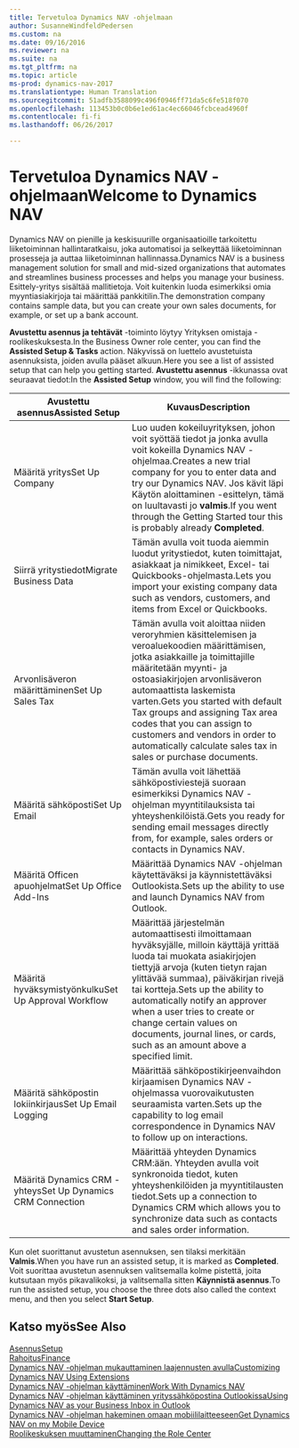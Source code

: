 ```yaml
---
title: Tervetuloa Dynamics NAV -ohjelmaan
author: SusanneWindfeldPedersen
ms.custom: na
ms.date: 09/16/2016
ms.reviewer: na
ms.suite: na
ms.tgt_pltfrm: na
ms.topic: article
ms-prod: dynamics-nav-2017
ms.translationtype: Human Translation
ms.sourcegitcommit: 51adfb3588099c496f0946ff71da5c6fe518f070
ms.openlocfilehash: 113453b0c0b6e1ed61ac4ec66046fcbcead4960f
ms.contentlocale: fi-fi
ms.lasthandoff: 06/26/2017

---
```


# <a name="welcome-to-dynamics-nav"></a><span data-ttu-id="d9a8a-102">Tervetuloa Dynamics NAV -ohjelmaan</span><span class="sxs-lookup"><span data-stu-id="d9a8a-102">Welcome to Dynamics NAV</span></span>

<span data-ttu-id="d9a8a-103">Dynamics NAV on pienille ja keskisuurille organisaatioille tarkoitettu liiketoiminnan hallintaratkaisu, joka automatisoi ja selkeyttää liiketoiminnan prosesseja ja auttaa liiketoiminnan hallinnassa.</span><span class="sxs-lookup"><span data-stu-id="d9a8a-103">Dynamics NAV is a business management solution for small and mid-sized organizations that automates and streamlines business processes and helps you manage your business.</span></span> <span data-ttu-id="d9a8a-104">Esittely-yritys sisältää mallitietoja. Voit kuitenkin luoda esimerkiksi omia myyntiasiakirjoja tai määrittää pankkitilin.</span><span class="sxs-lookup"><span data-stu-id="d9a8a-104">The demonstration company contains sample data, but you can create your own sales documents, for example, or set up a bank account.</span></span>  

<span data-ttu-id="d9a8a-105">**Avustettu asennus ja tehtävät** -toiminto löytyy Yrityksen omistaja -roolikeskuksesta.</span><span class="sxs-lookup"><span data-stu-id="d9a8a-105">In the Business Owner role center, you can find the **Assisted Setup & Tasks** action.</span></span> <span data-ttu-id="d9a8a-106">Näkyvissä on luettelo avustetuista asennuksista, joiden avulla pääset alkuun.</span><span class="sxs-lookup"><span data-stu-id="d9a8a-106">Here you see a list of assisted setup that can help you getting started.</span></span> <span data-ttu-id="d9a8a-107">**Avustettu asennus** -ikkunassa ovat seuraavat tiedot:</span><span class="sxs-lookup"><span data-stu-id="d9a8a-107">In the **Assisted Setup** window, you will find the following:</span></span>

|<span data-ttu-id="d9a8a-108">Avustettu asennus</span><span class="sxs-lookup"><span data-stu-id="d9a8a-108">Assisted Setup</span></span>           |<span data-ttu-id="d9a8a-109">Kuvaus</span><span class="sxs-lookup"><span data-stu-id="d9a8a-109">Description</span></span>                                                                                      |
|-------------------------|-------------------------------------------------------------------------------------------------|
|<span data-ttu-id="d9a8a-110">Määritä yritys</span><span class="sxs-lookup"><span data-stu-id="d9a8a-110">Set Up Company</span></span>           |<span data-ttu-id="d9a8a-111">Luo uuden kokeiluyrityksen, johon voit syöttää tiedot ja jonka avulla voit kokeilla Dynamics NAV -ohjelmaa.</span><span class="sxs-lookup"><span data-stu-id="d9a8a-111">Creates a new trial company for you to enter data and try our Dynamics NAV.</span></span> <span data-ttu-id="d9a8a-112">Jos kävit läpi Käytön aloittaminen -esittelyn, tämä on luultavasti jo **valmis**.</span><span class="sxs-lookup"><span data-stu-id="d9a8a-112">If you went through the Getting Started tour this is probably already **Completed**.</span></span> |
|<span data-ttu-id="d9a8a-113">Siirrä yritystiedot</span><span class="sxs-lookup"><span data-stu-id="d9a8a-113">Migrate Business Data</span></span>    |<span data-ttu-id="d9a8a-114">Tämän avulla voit tuoda aiemmin luodut yritystiedot, kuten toimittajat, asiakkaat ja nimikkeet, Excel- tai Quickbooks-ohjelmasta.</span><span class="sxs-lookup"><span data-stu-id="d9a8a-114">Lets you import your existing company data such as vendors, customers, and items from Excel or Quickbooks.</span></span>|
|<span data-ttu-id="d9a8a-115">Arvonlisäveron määrittäminen</span><span class="sxs-lookup"><span data-stu-id="d9a8a-115">Set Up Sales Tax</span></span>         |<span data-ttu-id="d9a8a-116">Tämän avulla voit aloittaa niiden veroryhmien käsittelemisen ja veroaluekoodien määrittämisen, jotka asiakkaille ja toimittajille määritetään myynti- ja ostoasiakirjojen arvonlisäveron automaattista laskemista varten.</span><span class="sxs-lookup"><span data-stu-id="d9a8a-116">Gets you started with default Tax groups and assigning Tax area codes that you can assign to customers and vendors in order to automatically calculate sales tax in sales or purchase documents.</span></span>|
|<span data-ttu-id="d9a8a-117">Määritä sähköposti</span><span class="sxs-lookup"><span data-stu-id="d9a8a-117">Set Up Email</span></span>             |<span data-ttu-id="d9a8a-118">Tämän avulla voit lähettää sähköpostiviestejä suoraan esimerkiksi Dynamics NAV -ohjelman myyntitilauksista tai yhteyshenkilöistä.</span><span class="sxs-lookup"><span data-stu-id="d9a8a-118">Gets you ready for sending email messages directly from, for example, sales orders or contacts in Dynamics NAV.</span></span>|
|<span data-ttu-id="d9a8a-119">Määritä Officen apuohjelmat</span><span class="sxs-lookup"><span data-stu-id="d9a8a-119">Set Up Office Add-Ins</span></span>    |<span data-ttu-id="d9a8a-120">Määrittää Dynamics NAV -ohjelman käytettäväksi ja käynnistettäväksi Outlookista.</span><span class="sxs-lookup"><span data-stu-id="d9a8a-120">Sets up the ability to use and launch Dynamics NAV from Outlook.</span></span>|
|<span data-ttu-id="d9a8a-121">Määritä hyväksymistyönkulku</span><span class="sxs-lookup"><span data-stu-id="d9a8a-121">Set Up Approval Workflow</span></span>|<span data-ttu-id="d9a8a-122">Määrittää järjestelmän automaattisesti ilmoittamaan hyväksyjälle, milloin käyttäjä yrittää luoda tai muokata asiakirjojen tiettyjä arvoja (kuten tietyn rajan ylittävää summaa), päiväkirjan rivejä tai kortteja.</span><span class="sxs-lookup"><span data-stu-id="d9a8a-122">Sets up the ability to automatically notify an approver when a user tries to create or change certain values on documents, journal lines, or cards, such as an amount above a specified limit.</span></span>|
|<span data-ttu-id="d9a8a-123">Määritä sähköpostin lokiinkirjaus</span><span class="sxs-lookup"><span data-stu-id="d9a8a-123">Set Up Email Logging</span></span>     |<span data-ttu-id="d9a8a-124">Määrittää sähköpostikirjeenvaihdon kirjaamisen Dynamics NAV -ohjelmassa vuorovaikutusten seuraamista varten.</span><span class="sxs-lookup"><span data-stu-id="d9a8a-124">Sets up the capability to log email correspondence in Dynamics NAV to follow up on interactions.</span></span>|
|<span data-ttu-id="d9a8a-125">Määritä Dynamics CRM -yhteys</span><span class="sxs-lookup"><span data-stu-id="d9a8a-125">Set Up Dynamics CRM Connection</span></span>|<span data-ttu-id="d9a8a-126">Määrittää yhteyden Dynamics CRM:ään. Yhteyden avulla voit synkronoida tiedot, kuten yhteyshenkilöiden ja myyntitilausten tiedot.</span><span class="sxs-lookup"><span data-stu-id="d9a8a-126">Sets up a connection to Dynamics CRM which allows you to synchronize data such as contacts and sales order information.</span></span>|

<span data-ttu-id="d9a8a-127">Kun olet suorittanut avustetun asennuksen, sen tilaksi merkitään **Valmis**.</span><span class="sxs-lookup"><span data-stu-id="d9a8a-127">When you have run an assisted setup, it is marked as **Completed**.</span></span> <span data-ttu-id="d9a8a-128">Voit suorittaa avustetun asennuksen valitsemalla kolme pistettä, joita kutsutaan myös pikavalikoksi, ja valitsemalla sitten **Käynnistä asennus**.</span><span class="sxs-lookup"><span data-stu-id="d9a8a-128">To run the assisted setup, you choose the three dots also called the context menu, and then you select **Start Setup**.</span></span>


## <a name="see-also"></a><span data-ttu-id="d9a8a-129">Katso myös</span><span class="sxs-lookup"><span data-stu-id="d9a8a-129">See Also</span></span>
[<span data-ttu-id="d9a8a-130">Asennus</span><span class="sxs-lookup"><span data-stu-id="d9a8a-130">Setup</span></span>](setup.md)  
[<span data-ttu-id="d9a8a-131">Rahoitus</span><span class="sxs-lookup"><span data-stu-id="d9a8a-131">Finance</span></span>](finance-setup.md)  
[<span data-ttu-id="d9a8a-132">Dynamics NAV -ohjelman mukauttaminen laajennusten avulla</span><span class="sxs-lookup"><span data-stu-id="d9a8a-132">Customizing Dynamics NAV Using Extensions</span></span>](ui-extensions.md)  
[<span data-ttu-id="d9a8a-133">Dynamics NAV -ohjelman käyttäminen</span><span class="sxs-lookup"><span data-stu-id="d9a8a-133">Work With Dynamics NAV</span></span>](ui-work-product.md)  
[<span data-ttu-id="d9a8a-134">Dynamics NAV -ohjelman käyttäminen yrityssähköpostina Outlookissa</span><span class="sxs-lookup"><span data-stu-id="d9a8a-134">Using Dynamics NAV as your Business Inbox in Outlook</span></span>](across-outlook.md)  
[<span data-ttu-id="d9a8a-135">Dynamics NAV -ohjelman hakeminen omaan mobiililaitteeseen</span><span class="sxs-lookup"><span data-stu-id="d9a8a-135">Get Dynamics NAV on my Mobile Device</span></span>](install-mobile-app.md)  
[<span data-ttu-id="d9a8a-136">Roolikeskuksen muuttaminen</span><span class="sxs-lookup"><span data-stu-id="d9a8a-136">Changing the Role Center</span></span>](ui-change-role.md)  


